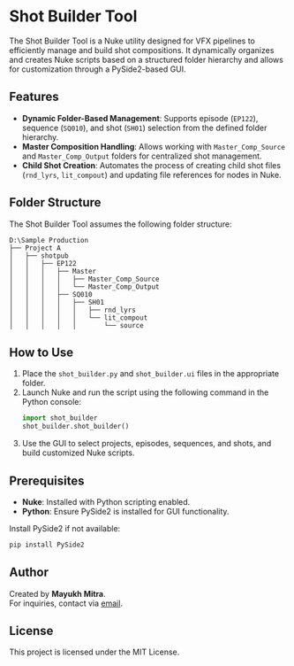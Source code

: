 
# Shot Builder Tool

The Shot Builder Tool is a Nuke utility designed for VFX pipelines to efficiently manage and build shot compositions. It dynamically organizes and creates Nuke scripts based on a structured folder hierarchy and allows for customization through a PySide2-based GUI.

## Features

- **Dynamic Folder-Based Management**: Supports episode (`EP122`), sequence (`SQ010`), and shot (`SH01`) selection from the defined folder hierarchy.
- **Master Composition Handling**: Allows working with `Master_Comp_Source` and `Master_Comp_Output` folders for centralized shot management.
- **Child Shot Creation**: Automates the process of creating child shot files (`rnd_lyrs`, `lit_compout`) and updating file references for nodes in Nuke.

## Folder Structure

The Shot Builder Tool assumes the following folder structure:

```
D:\Sample Production
├── Project A
│   ├── shotpub
│   │   ├── EP122
│   │   │   ├── Master
│   │   │   │   ├── Master_Comp_Source
│   │   │   │   └── Master_Comp_Output
│   │   │   ├── SQ010
│   │   │   │   ├── SH01
│   │   │   │   │   ├── rnd_lyrs
│   │   │   │   │   └── lit_compout
│   │   │   │   │       └── source
```

## How to Use

1. Place the `shot_builder.py` and `shot_builder.ui` files in the appropriate folder.
2. Launch Nuke and run the script using the following command in the Python console:
   ```python
   import shot_builder
   shot_builder.shot_builder()
   ```
3. Use the GUI to select projects, episodes, sequences, and shots, and build customized Nuke scripts.

## Prerequisites

- **Nuke**: Installed with Python scripting enabled.
- **Python**: Ensure PySide2 is installed for GUI functionality.

Install PySide2 if not available:
```bash
pip install PySide2
```

## Author

Created by **Mayukh Mitra**.  
For inquiries, contact via [email](mailto:mitramayukh5@gmail.com).

## License

This project is licensed under the MIT License.
